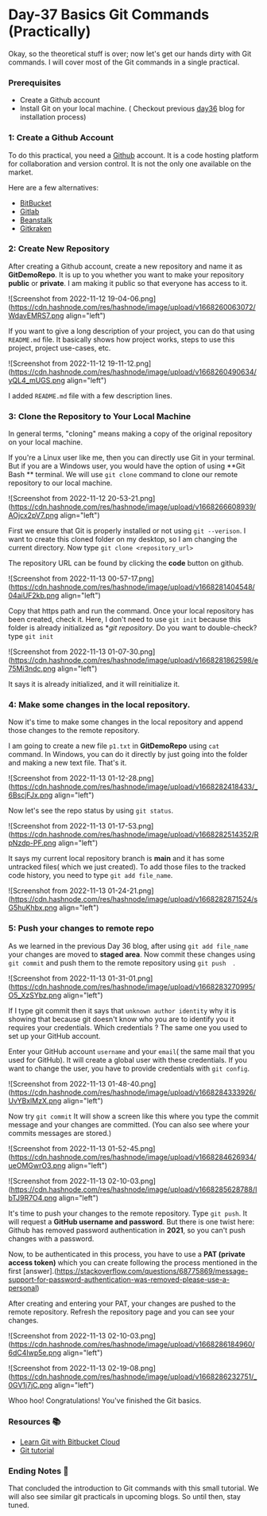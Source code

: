 # Day-37 Basics Git Commands (Practically)

Okay, so the theoretical stuff is over; now let's get our hands dirty with Git commands. I will cover most of the Git commands in a single practical.

### Prerequisites
- Create a Github account
- Install Git on your local machine. ( Checkout previous [day36](https://sshivlal.hashnode.dev/day-36-installation-and-basics-of-git) blog for installation process)


### 1: Create a Github Account
To do this practical, you need a [Github]( https://github.com/) account. It is a code hosting platform for collaboration and version control. It is not the only one available on the market.

Here are a few alternatives:
- [BitBucket](https://bitbucket.org/product)
- [Gitlab](https://about.gitlab.com/)
- [Beanstalk](https://beanstalkapp.com/)
- [Gitkraken](https://www.gitkraken.com/)

### 2: Create New Repository
 After creating a Github account, create a new repository and name it as **GitDemoRepo**.
It is up to you whether you want to make your repository **public** or **private**. I am making it public so that everyone has access to it. 

![Screenshot from 2022-11-12 19-04-06.png](https://cdn.hashnode.com/res/hashnode/image/upload/v1668260063072/WdavEMRS7.png align="left")

If you want to give a long description of your project, you can do that using `README.md` file. It basically shows how project works, steps to use this project, project use-cases, etc.

![Screenshot from 2022-11-12 19-11-12.png](https://cdn.hashnode.com/res/hashnode/image/upload/v1668260490634/yQL4_mUGS.png align="left")

I added `README.md` file with a few description lines.

### 3: Clone the Repository to Your Local Machine
In general terms, "cloning" means making a copy of the original repository on your local machine.

If you're a Linux user like me, then you can directly use Git in your terminal. But if you are a Windows user, you would have the option of using **Git Bash ** terminal.  We will use ``git clone`` command to clone our remote repository to our local machine.


![Screenshot from 2022-11-12 20-53-21.png](https://cdn.hashnode.com/res/hashnode/image/upload/v1668266608939/AOjcx2pV7.png align="left")

First we ensure that Git is properly installed or not using ``git --verison``. I want to create this cloned folder on my desktop, so I am changing the current directory. Now type ``git clone <repository_url>``

The repository URL can be found by clicking the **code** button on github.

![Screenshot from 2022-11-13 00-57-17.png](https://cdn.hashnode.com/res/hashnode/image/upload/v1668281404548/04aiUF2kb.png align="left")

Copy that https path and run the command. Once your local repository has been created, check it. Here, I don't need to use  ``git init`` because this folder is already initialized as **git repository*. Do you want to double-check? type ``git init``


![Screenshot from 2022-11-13 01-07-30.png](https://cdn.hashnode.com/res/hashnode/image/upload/v1668281862598/e75Mi3ndc.png align="left")

It says it is already initialized, and it will reinitialize it.

### 4: Make some changes in the local repository. 

Now it's time to make some changes in the local repository and append those changes to the remote repository.

I am going to create a new file  ``p1.txt`` in **GitDemoRepo** using ``cat `` command. In Windows, you can do it directly by just going into the folder and making a new text file. That's it.

![Screenshot from 2022-11-13 01-12-28.png](https://cdn.hashnode.com/res/hashnode/image/upload/v1668282418433/_6BscjFJx.png align="left")

Now let's see the repo status by using ``git status``.

![Screenshot from 2022-11-13 01-17-53.png](https://cdn.hashnode.com/res/hashnode/image/upload/v1668282514352/RpNzdp-PF.png align="left")

It says my current local repository branch is **main** and it has some untracked files( which we just created). To add those files to the tracked code history, you need to type ``git add file_name``.


![Screenshot from 2022-11-13 01-24-21.png](https://cdn.hashnode.com/res/hashnode/image/upload/v1668282871524/sG5huKhbx.png align="left")

### 5: Push your changes to remote repo

As we learned in the previous Day 36 blog, after using ``git add file_name`` your changes are moved to **staged area**. Now commit these changes using  ``git commit`` and push them to the remote repository using  ``git push  ``.


![Screenshot from 2022-11-13 01-31-01.png](https://cdn.hashnode.com/res/hashnode/image/upload/v1668283270995/O5_XzSYbz.png align="left")

If I type git commit then it says that  `unknown author identity` why it is showing that because git doesn't know who you are to identify you it requires your credentials. Which credentials ? The same one you used to set up your GitHub account.

Enter your GitHub account ``username`` and your ``email``( the same mail that you used for GitHub). It will create a global user with these credentials. If you want to change the user, you have to provide credentials with  ``git config``.

![Screenshot from 2022-11-13 01-48-40.png](https://cdn.hashnode.com/res/hashnode/image/upload/v1668284333926/UvYBxlMzX.png align="left")

Now try  ``git commit`` It will show a screen like this where you type the commit message and your changes are committed. (You can also see where your commits messages are stored.)

![Screenshot from 2022-11-13 01-52-45.png](https://cdn.hashnode.com/res/hashnode/image/upload/v1668284626934/ueOMGwrO3.png align="left")

![Screenshot from 2022-11-13 02-10-03.png](https://cdn.hashnode.com/res/hashnode/image/upload/v1668285628788/IbTJ9R7O4.png align="left")

It's time to push your changes to the remote repository. Type  ``git push``. It will request a **GitHub username and password**. But there is one twist here: Github has removed password authentication in **2021**, so you can't push changes with a password.

Now, to be authenticated in this process, you have to use a **PAT (private access token)** which you can create following the process mentioned in the first [answer].(https://stackoverflow.com/questions/68775869/message-support-for-password-authentication-was-removed-please-use-a-personal)

After creating and entering your PAT, your changes are pushed to the remote repository. Refresh the repository page and you can see your changes.

![Screenshot from 2022-11-13 02-10-03.png](https://cdn.hashnode.com/res/hashnode/image/upload/v1668286184960/6dC4Iwp5e.png align="left")


![Screenshot from 2022-11-13 02-19-08.png](https://cdn.hashnode.com/res/hashnode/image/upload/v1668286232751/_0GV1j7jC.png align="left")


Whoo hoo! Congratulations! You've finished the Git basics.

### Resources 📚
- [Learn Git with Bitbucket Cloud](https://www.atlassian.com/git/tutorials/learn-git-with-bitbucket-cloud)
- [ Git tutorial ](https://youtu.be/apGV9Kg7ics)

### Ending Notes 👋
That concluded the introduction to Git commands with this small tutorial. We will also see similar git practicals in upcoming blogs. So until then, stay tuned.









